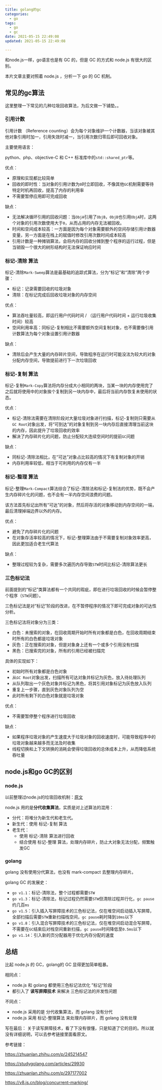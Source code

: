 ```yaml
---
title: golang的gc
categories:
  - go
tags:
  - go
  - gc
date: 2021-05-15 22:49:08
updated: 2021-05-15 22:49:08

---
```


和node.js一样，go语言也是有 GC 的，但是 GC 的方式和 node.js 有很大的区别。

本片文章主要对照着 node.js ，分析一下 go 的 GC 机制。


<!--more-->
## 常见的gc算法

这里整理一下常见的几种垃圾回收算法，为后文做一下铺垫。。

### 引用计数

引用计数 （Reference counting）会为每个对象维护一个计数器，当该对象被其他对象引用时加一，引用失效时减一，当引用次数归零后即可回收对象。

主要使用语言：

python、php、objective-C 和 C++ 标准库中的`std::shared_ptr`等。

优点：

- 原理和实现都比较简单
- 回收的即时性：当对象的引用计数为`0`时立即回收，不像其他`GC`机制需要等待特定时机再回收，提高了内存的利用率
- 不需要暂停应用即可完成回收

缺点：

- 无法解决循环引用的回收问题：当`ObjA`引用了`ObjB`，`ObjB`也引用`ObjA`时，这两个对象的引用次数使用大于`0`，从而占用的内存无法被回收。
- 时间和空间成本较高：一方面是因为每个对象需要额外的空间存储引用计数器变量，另一方面是在栈上的赋值时修改引用次数时间成本较高
- 引用计数是一种摊销算法，会将内存的回收分摊到整个程序的运行过程，但是当销毁一个很大的树形结构时无法保证响应时间

### 标记-清除 算法

标记-清除`Mark-Sweep`算法是最基础的追踪式算法，分为“标记”和“清除”两个步骤：

- 标记：记录需要回收的垃圾对象
- 清除：在标记完成后回收垃圾对象的内存空间

优点：

- 算法吞吐量较高，即运行用户代码时间 / （运行用户代码时间 + 运行垃圾收集时间）较高
- 空间利用率高：同标记-复制相比不需要额外空间复制对象，也不需要像引用计数算法为每个对象设置引用计数器

缺点：

- 清除后会产生大量的内存碎片空间，导致程序在运行时可能没法为较大的对象分配内存空间，导致提前进行下一次垃圾回收

### 标记-复制 算法

标记-复制`Mark-Copy`算法将内存分成大小相同的两块，当某一块的内存使用完了之后就将使用中的对象挨个复制到另一块内存中，最后将当前内存恢复未使用的状态。

优点：

- 标记-清除法需要在清除阶段对大量垃圾对象进行扫描，标记-复制则只需要从`GC Root`对象出发，将“可到达”的对象复制到另一块内存后直接清理当前这块的内存，因此提升了垃圾回收的效率
- 解决了内存碎片化的问题，防止分配较大连续空间时的提前`GC`问题

缺点：

- 同标记-清除法相比，在“可达”对象占比较高的情况下有复制对象的开销
- 内存利用率较低，相当于可利用的内存仅有一半

### 标记-整理 算法

标记-整理`Mark-Compact`算法综合了标记-清除法和标记-复制法的优势，既不会产生内存碎片化的问题，也不会有一半内存空间浪费的问题。

该方法首先标记出所有“可达”的对象，然后将存活的对象移动到内存空间的一端，最后清理掉端边界以外的内存。

优点：

- 避免了内存碎片化的问题
- 在对象存活率较高的情况下，标记-整理算法由于不需要复制对象效率更高，因此更加适合老生代算法

缺点：

- 整理过程较为复杂，需要多次遍历内存导致`STW`时间比标记-清除算法更长

### 三色标记法

前面提到的“标记”类算法都有一个共同的瑕疵，即在进行垃圾回收的时候会暂停整个程序（`STW`问题）。

三色标记法是对“标记”阶段的改进，在不暂停程序的情况下即可完成对象的可达性分析。

三色标记法将对象分为三类：

- 白色：未搜索的对象，在回收周期开始时所有对象都是白色，在回收周期结束时所有的白色都是垃圾对象
- 灰色：正在搜索的对象，但是对象身上还有一个或多个引用没有扫描
- 黑色：已搜索完的对象，所有的引用已经被扫描完

具体的实现如下：

- 初始时所有对象都是白色对象
- 从`GC Root`对象出发，扫描所有可达对象并标记为灰色，放入待处理队列
- 从队列取出一个灰色对象并标记为黑色，将其引用对象标记为灰色放入队列
- 重复上一步骤，直到灰色对象队列为空
- 此时所有剩下的白色对象就是垃圾对象

优点：

- 不需要暂停整个程序进行垃圾回收

缺点：

- 如果程序垃圾对象的产生速度大于垃圾对象的回收速度时，可能导致程序中的垃圾对象越来越多而无法及时收集
- 线程切换和上下文转换的消耗会使得垃圾回收的总体成本上升，从而降低系统吞吐量



## node.js和go GC的区别

### node.js
以前整理过node.js的垃圾回收机制：[原文](https://www.seeln.com/2018/07/31/V8%E7%9A%84%E5%9E%83%E5%9C%BE%E5%9B%9E%E6%94%B6%E6%9C%BA%E5%88%B6%E5%92%8C%E5%86%85%E5%AD%98%E9%99%90%E5%88%B6/#2-Scavenge%E7%AE%97%E6%B3%95-%E6%96%B0%E7%94%9F%E4%BB%A3%E5%86%85%E5%AD%98%E7%A9%BA%E9%97%B4%E7%AE%A1%E7%90%86%E7%AE%97%E6%B3%95)

node.js 用的是**分代收集算法**，实质是对上述算法的混用：

- 分代：将堆分为新生代和老生代。
- 新生代：使用 标记-复制 算法
- 老生代：
  - 使用 标记-清除 算法进行回收
  - 结合使用 标记-整理 算法，处理内存碎片，防止大对象无法分配，频繁触发GC

### golang

golang 没有使用分代算法，也没有 mark-compact 去整理内存碎片。

golang GC 的发展史：

- `go v1.1`：标记-清除法，整个过程都需要`STW`
- `go v1.3`：标记-清除法，标记过程仍然需要`STW`但清除过程并行化，`gc pause`约几百`ms`
- `go v1.5`：引入插入写屏障技术的三色标记法，仅在堆空间启动插入写屏障，全部扫描后需要`STW`重新扫描栈空间，`gc pause`耗时降到`10ms`以下
- `go v1.8`：引入混合写屏障技术的三色标记法，仅在堆空间启动混合写屏障，不需要在`GC`结束后对栈空间重新扫描，`gc pause`时间降低至`0.5ms`以下
- `go v1.14`：引入新的页分配器用于优化内存分配的速度



## 总结

比起 node.js 的 GC，golang的 GC 显得更加简单粗暴。

相同点：

- node.js 和 golang 都使用三色标记法优化 ”标记“阶段
- 都引入了 **读写屏障技术** 来解决 三色标记法的并发性问题

不同点：

- node.js 采用的是 分代收集算法，而 golang 没有分代
- node.js 采用 标记-整理算法 来处理内存碎片，而 golang 没有处理



写在最后： 关于读写屏障技术，看了下没有很懂，只是知道了它的目的。所以就没有详细说明，可以去参考链接里面看原文。



参考链接：

https://zhuanlan.zhihu.com/p/245214547

https://studygolang.com/articles/29930

https://zhuanlan.zhihu.com/p/297177002

https://v8.js.cn/blog/concurrent-marking/